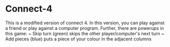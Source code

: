 # Connect-4
This is a modified version of connect 4. 
In this version, you can play against a friend or play against a computer program. 
Further, there are powerups in this game: 
  ~ Skip turn (green) skips the other player/computer's next turn
  ~ Add pieces (blue) puts a piece of your colour in the adjacent columns
